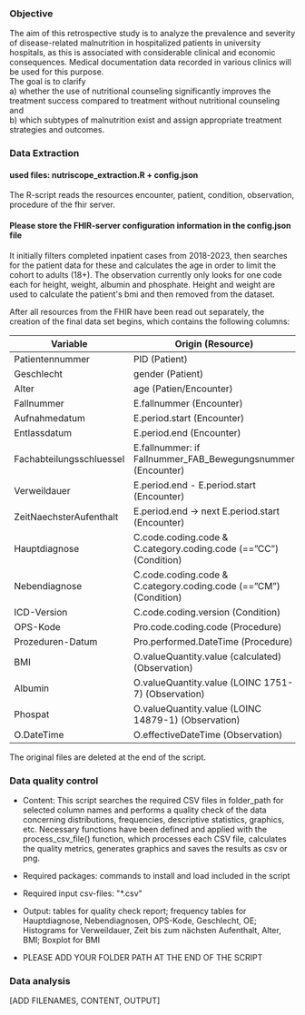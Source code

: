 ### Objective

The aim of this retrospective study is to analyze the prevalence and severity 
of disease-related malnutrition in hospitalized patients in university hospitals, as this is associated with considerable clinical and economic consequences. 
Medical documentation data recorded in various clinics will be used for this purpose.<br/> 
The goal is to clarify <br/>
a) whether the use of nutritional counseling significantly improves the
treatment success compared to treatment without nutritional counseling and <br/>
b) which subtypes of malnutrition exist
and assign appropriate treatment strategies and outcomes.


### Data Extraction 

#### used files: nutriscope_extraction.R + config.json

The R-script reads the resources encounter, patient, condition, observation, procedure of the fhir server.

#### Please store the FHIR-server configuration information in the config.json file

It initially filters completed inpatient cases from 2018-2023, then searches for the patient data for these and calculates the age in order to limit the cohort to adults (18+).
The observation currently only looks for one code each for height, weight, albumin and phosphate. Height and weight are used to calculate the patient's bmi and then removed from the dataset.

After all resources from the FHIR have been read out separately, the creation of the final data set begins, which contains the following columns:

| Variable  | Origin (Resource)  | 
|---|---|
| Patientennummer  | PID (Patient)  | 
| Geschlecht  | gender (Patient)  |
|  Alter | age (Patien/Encounter)  | 
| Fallnummer | E.fallnummer (Encounter) |
| Aufnahmedatum | E.period.start (Encounter)  |
| Entlassdatum | E.period.end (Encounter) |
| Fachabteilungsschluessel | E.fallnummer: if Fallnummer_FAB_Bewegungsnummer (Encounter)|
| Verweildauer | E.period.end - E.period.start (Encounter)|
| ZeitNaechsterAufenthalt | E.period.end → next E.period.start (Encounter)|
| Hauptdiagnose | C.code.coding.code & C.category.coding.code (==”CC”) (Condition)|
| Nebendiagnose | C.code.coding.code & C.category.coding.code (==”CM”) (Condition)|
| ICD-Version | C.code.coding.version (Condition)|
| OPS-Kode | Pro.code.coding.code (Procedure)|
| Prozeduren-Datum | Pro.performed.DateTime (Procedure)|
| BMI | O.valueQuantity.value (calculated) (Observation)|
| Albumin | O.valueQuantity.value (LOINC 1751-7) (Observation)|
| Phospat | O.valueQuantity.value (LOINC 14879-1) (Observation)|
| O.DateTime | O.effectiveDateTime (Observation) |


The original files are deleted at the end of the script.


### Data quality control

- Content: This script searches the required CSV files in folder_path for selected column names and performs a quality check of the data concerning distributions, frequencies, descriptive statistics, graphics, etc. Necessary functions have been defined and applied with the process_csv_file() function, which processes each CSV file, calculates the quality metrics, generates graphics and saves the results as csv or png.

- Required packages: commands to install and load included in the script
  
- Required input csv-files: "*.csv"

- Output: tables for quality check report; frequency tables for Hauptdiagnose, Nebendiagnosen, OPS-Kode, Geschlecht, OE; Histograms for Verweildauer, Zeit bis zum nächsten Aufenthalt, Alter, BMI; Boxplot for BMI

- PLEASE ADD YOUR FOLDER PATH AT THE END OF THE SCRIPT 
  
### Data analysis

[ADD FILENAMES, CONTENT, OUTPUT]
